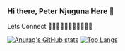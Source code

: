 ### Hi there, Peter Njuguna Here 👋

Lets Connect 🤞🤞🤞🤞🤞🤞🤞🤞🤞🤞🤞

[![Anurag's GitHub stats](https://peterstats.vercel.app/api?username=Peter-Peter254&show_icons=true&count_private=true&show=reviews,discussions_started,discussions_answered,prs_merged,prs_merged_percentage&theme=radical)](https://github.com/Peter-Peter254/github-readme-stats)
[![Top Langs](https://peterstats.vercel.app/api/top-langs/?username=Peter-Peter254)](https://github.com/Peter-Peter254/github-readme-stats)

